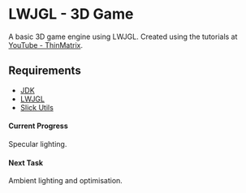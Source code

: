 # LWJGL - 3D Game
A basic 3D game engine using LWJGL.
Created using the tutorials at [YouTube - ThinMatrix](youtube.com/thinmatrix).

## Requirements
* [JDK](https://www.oracle.com/technetwork/java/javase/downloads/index.html)
* [LWJGL](https://www.lwjgl.org/download)
* [Slick Utils](http://slick.ninjacave.com/slick-util/)

#### Current Progress
Specular lighting.

#### Next Task
Ambient lighting and optimisation.
